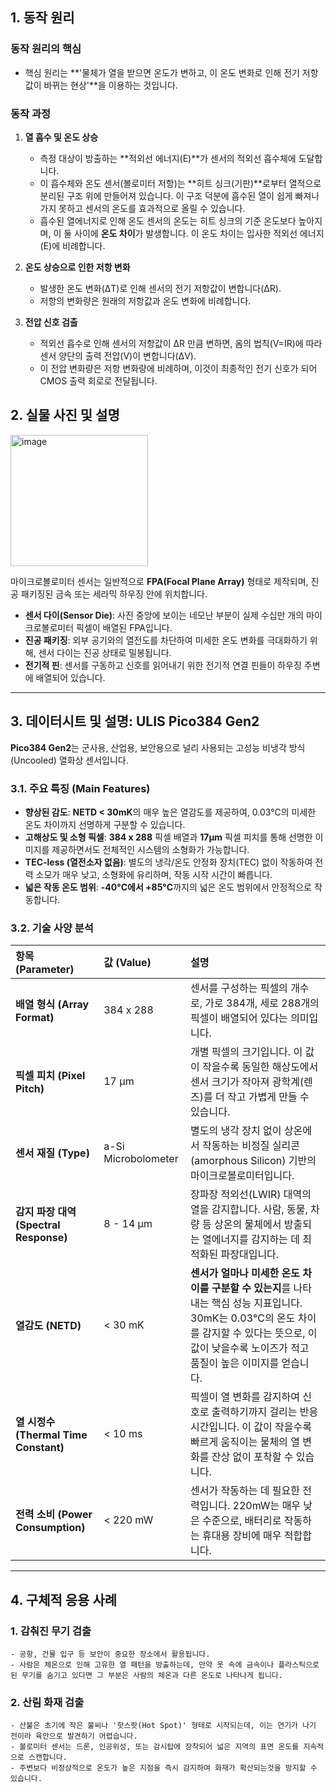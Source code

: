 ## 1. 동작 원리  

### 동작 원리의 핵심
- 핵심 원리는 **'물체가 열을 받으면 온도가 변하고, 이 온도 변화로 인해 전기 저항값이 바뀌는 현상'**을 이용하는 것입니다.

### 동작 과정
1. **열 흡수 및 온도 상승**
	- 측정 대상이 방출하는 **적외선 에너지(E)**가 센서의 적외선 흡수체에 도달합니다.
	- 이 흡수체와 온도 센서(볼로미터 저항)는 **히트 싱크(기판)**로부터 열적으로 분리된 구조 위에 만들어져 있습니다. 이 구조 덕분에 흡수된 열이 쉽게 빠져나가지 못하고 센서의 온도를 효과적으로 올릴 수 있습니다.
	- 흡수된 열에너지로 인해 온도 센서의 온도는 히트 싱크의 기준 온도보다 높아지며, 이 둘 사이에 **온도 차이**가 발생합니다. 이 온도 차이는 입사한 적외선 에너지(E)에 비례합니다.

2. **온도 상승으로 인한 저항 변화**
	- 발생한 온도 변화(ΔT)로 인해 센서의 전기 저항값이 변합니다(ΔR).
	- 저항의 변화량은 원래의 저항값과 온도 변화에 비례합니다.

3. **전압 신호 검출**
	- 적외선 흡수로 인해 센서의 저항값이 ΔR 만큼 변하면, 옴의 법칙(V=IR)에 따라 센서 양단의 출력 전압(V)이 변합니다(ΔV).
	- 이 전압 변화량은 저항 변화량에 비례하며, 이것이 최종적인 전기 신호가 되어 CMOS 출력 회로로 전달됩니다.

## 2. 실물 사진 및 설명  
<img width="220" height="210" alt="image" src="https://github.com/user-attachments/assets/e9c03a69-8ec2-4b9c-801e-5564bcfa8ff1" />

마이크로볼로미터 센서는 일반적으로 **FPA(Focal Plane Array)** 형태로 제작되며, 진공 패키징된 금속 또는 세라믹 하우징 안에 위치합니다.

- **센서 다이(Sensor Die)**: 사진 중앙에 보이는 네모난 부분이 실제 수십만 개의 마이크로볼로미터 픽셀이 배열된 FPA입니다.
- **진공 패키징**: 외부 공기와의 열전도를 차단하여 미세한 온도 변화를 극대화하기 위해, 센서 다이는 진공 상태로 밀봉됩니다.
- **전기적 핀**: 센서를 구동하고 신호를 읽어내기 위한 전기적 연결 핀들이 하우징 주변에 배열되어 있습니다.

---

## 3. 데이터시트 및 설명: ULIS Pico384 Gen2

**Pico384 Gen2**는 군사용, 산업용, 보안용으로 널리 사용되는 고성능 비냉각 방식(Uncooled) 열화상 센서입니다.

### 3.1. 주요 특징 (Main Features)

- **향상된 감도**: **NETD < 30mK**의 매우 높은 열감도를 제공하여, 0.03°C의 미세한 온도 차이까지 선명하게 구분할 수 있습니다.
- **고해상도 및 소형 픽셀**: **384 x 288** 픽셀 배열과 **17µm** 픽셀 피치를 통해 선명한 이미지를 제공하면서도 전체적인 시스템의 소형화가 가능합니다.
- **TEC-less (열전소자 없음)**: 별도의 냉각/온도 안정화 장치(TEC) 없이 작동하여 전력 소모가 매우 낮고, 소형화에 유리하며, 작동 시작 시간이 빠릅니다.
- **넓은 작동 온도 범위**: **-40°C에서 +85°C**까지의 넓은 온도 범위에서 안정적으로 작동합니다.

### 3.2. 기술 사양 분석

| 항목 (Parameter) | 값 (Value) | 설명 |
| :--- | :--- | :--- |
| **배열 형식 (Array Format)** | 384 x 288 | 센서를 구성하는 픽셀의 개수로, 가로 384개, 세로 288개의 픽셀이 배열되어 있다는 의미입니다. |
| **픽셀 피치 (Pixel Pitch)** | 17 µm | 개별 픽셀의 크기입니다. 이 값이 작을수록 동일한 해상도에서 센서 크기가 작아져 광학계(렌즈)를 더 작고 가볍게 만들 수 있습니다. |
| **센서 재질 (Type)** | a-Si Microbolometer | 별도의 냉각 장치 없이 상온에서 작동하는 비정질 실리콘(amorphous Silicon) 기반의 마이크로볼로미터입니다. |
| **감지 파장 대역 (Spectral Response)** | 8 - 14 µm | 장파장 적외선(LWIR) 대역의 열을 감지합니다. 사람, 동물, 차량 등 상온의 물체에서 방출되는 열에너지를 감지하는 데 최적화된 파장대입니다. |
| **열감도 (NETD)** | < 30 mK | **센서가 얼마나 미세한 온도 차이를 구분할 수 있는지**를 나타내는 핵심 성능 지표입니다. 30mK는 0.03°C의 온도 차이를 감지할 수 있다는 뜻으로, 이 값이 낮을수록 노이즈가 적고 품질이 높은 이미지를 얻습니다. |
| **열 시정수 (Thermal Time Constant)** | < 10 ms | 픽셀이 열 변화를 감지하여 신호로 출력하기까지 걸리는 반응 시간입니다. 이 값이 작을수록 빠르게 움직이는 물체의 열 변화를 잔상 없이 포착할 수 있습니다. |
| **전력 소비 (Power Consumption)** | < 220 mW | 센서가 작동하는 데 필요한 전력입니다. 220mW는 매우 낮은 수준으로, 배터리로 작동하는 휴대용 장비에 매우 적합합니다. |

---

## 4. 구체적 응용 사례

### 1. 감춰진 무기 검출
	- 공항, 건물 입구 등 보안이 중요한 장소에서 활용됩니다.
	- 사람은 체온으로 인해 고유한 열 패턴을 방출하는데, 만약 옷 속에 금속이나 플라스틱으로 된 무기를 숨기고 있다면 그 부분은 사람의 체온과 다른 온도로 나타나게 됩니다.

### 2. 산림 화재 검출
	- 산불은 초기에 작은 불씨나 '핫스팟(Hot Spot)' 형태로 시작되는데, 이는 연기가 나기 전이라 육안으로 발견하기 어렵습니다.
	- 볼로미터 센서는 드론, 인공위성, 또는 감시탑에 장착되어 넓은 지역의 표면 온도를 지속적으로 스캔합니다.
	- 주변보다 비정상적으로 온도가 높은 지점을 즉시 감지하여 화재가 확산되는것을 방지할 수 있습니다.

